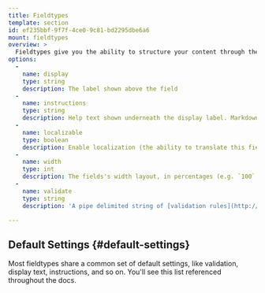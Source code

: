 ```yaml
---
title: Fieldtypes
template: section
id: ef235bbf-9f7f-4ce0-9c81-bd2295dbe6a6
mount: fieldtypes
overview: >
  Fieldtypes give you the ability to structure your content through the use of tailored interfaces designed for different types of data. They are the Control Panel connection to the Flat Files that make Statamic what it is. Every fieldtype is ultimately writing YAML in a pre-determined format for you.
options:
  -
    name: display
    type: string
    description: The label shown above the field
  -
    name: instructions
    type: string
    description: Help text shown underneath the display label. Markdown supported.
  -
    name: localizable
    type: boolean
    description: Enable localization (the ability to translate this field)
  -
    name: width
    type: int
    description: The fields's width layout, in percentages (e.g. `100`, `50`)
  -
    name: validate
    type: string
    description: 'A pipe delimited string of [validation rules](http://laravel.com/docs/5.1/validation#available-validation-rules)'

---
```

## Default Settings {#default-settings}

Most fieldtypes share a common set of default settings, like validation, display text, instructions, and so on. You'll see this list referenced throughout the docs.
